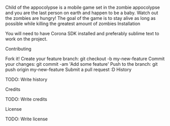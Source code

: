 Child of the appocolypse is a mobile game set in the zombie appocolypse and you are the last person on earth and happen to be a baby.
Watch out the zombies are hungry!
The goal of the game is to stay alive as long as possible while killing the greatest amount of zombies
Installation

You will need to have Corona SDK installed and preferably sublime text to work on the project.

Contributing

Fork it! Create your feature branch: git checkout -b my-new-feature Commit your changes: git commit -am 'Add some feature' Push to the branch: git push origin my-new-feature Submit a pull request :D History

TODO: Write history

Credits

TODO: Write credits

License

TODO: Write license
